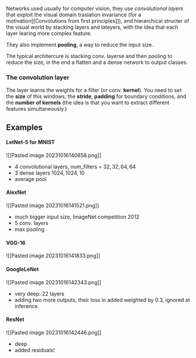 
Networks used usually for computer vision, they use _convolutional layers_ that exploit the visual domain traslation invariance (for a motivation[[Convolutions from first principles]]), and hierarchical structer of the visual world by stacking layers and lateyers, with the idea that each layer learing more complex feature.

They also implement **pooling**, a way to reduce the input size.

The typical architercure is stacking conv. layerse and then pooling to reduce the size, in the end a flatten and a dense network to output classes.

### The convolution layer
The layer learns the weights for a filter (or conv. **kernel**). You need to set the **size** of this windows, the **stride**, **padding** for boundary conditions, and the **number of kernels** (the idea is that you want to extract different features simultaneously.)



## Examples

#### LetNet-5 for MNIST
![[Pasted image 20231016140858.png]]

- $4$ convolutional layers, num_filters = $32, 32, 64, 64$
- $3$ dense layers $1024, 1024, 10$
- average pool


#### AlexNet
![[Pasted image 20231016141521.png]]

- much bigger input size, ImageNet competition $2012$
- $5$ conv. layers
- max pooling


#### VGG-16
![[Pasted image 20231016141833.png]]


#### GoogleLeNet
![[Pasted image 20231016142343.png]]

- very deep: $22$ layers
- adding two more outputs, their loss in added weighted by $0.3$, ignored at inference.


#### ResNet
![[Pasted image 20231016142446.png]]
- deep
- added residuals!